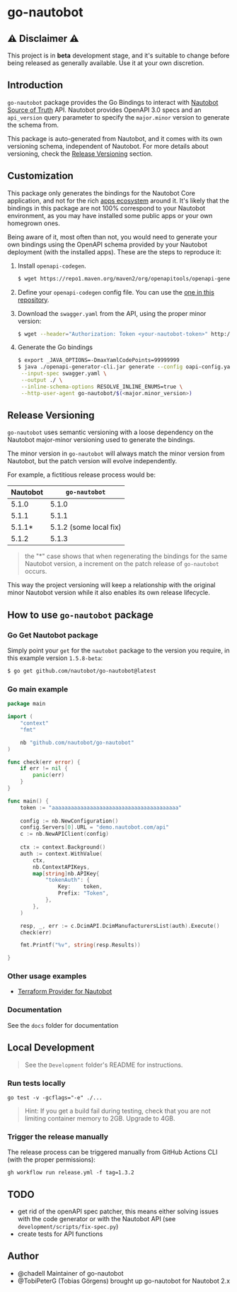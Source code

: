 # go-nautobot

## :warning: Disclaimer :warning:

This project is in **beta** development stage, and it's suitable to change before being released as generally available. Use it at your own discretion.

## Introduction

`go-nautobot` package provides the Go Bindings to interact with [Nautobot Source of Truth](https://nautobot.readthedocs.io/en/stable/) API. Nautobot provides OpenAPI 3.0 specs and an `api_version` query parameter to specify the `major.minor` version to generate the schema from.

This package is auto-generated from Nautobot, and it comes with its own versioning schema, independent of Nautobot. For more details about versioning, check the [Release Versioning](#release-versioning) section.

## Customization

This package only generates the bindings for the Nautobot Core application, and not for the rich [apps ecosystem](https://docs.nautobot.com/projects/core/en/stable/apps/) around it. It's likely that the bindings in this package are not 100% correspond to your Nautobot environment, as you may have installed some public apps or your own homegrown ones.

Being aware of it, most often than not, you would need to generate your own bindings using the OpenAPI schema provided by your Nautobot deployment (with the installed apps). These are the steps to reproduce it:

1. Install `openapi-codegen`.

   ```bash
   $ wget https://repo1.maven.org/maven2/org/openapitools/openapi-generator-cli/7.8.0/openapi-generator-cli-7.8.0.jar -O openapi-generator-cli.jar
   ```

2. Define your `openapi-codegen` config file. You can use the [one in this repository](development/oapi-config.yml).

3. Download the `swagger.yaml` from the API, using the proper minor version:

   ```bash
   $ wget --header="Authorization: Token <your-nautobot-token>" http://<your_nautobot>/api/swagger.yaml?api_version=<major.minor_version> -O swagger.yaml
   ```

4. Generate the Go bindings

   ```bash
   $ export _JAVA_OPTIONS=-DmaxYamlCodePoints=99999999
   $ java ./openapi-generator-cli.jar generate --config oapi-config.yaml \
    --input-spec swagger.yaml \
    --output ./ \
    --inline-schema-options RESOLVE_INLINE_ENUMS=true \
    --http-user-agent go-nautobot/$(<major.minor_version>)
   ```

## Release Versioning

`go-nautobot` uses semantic versioning with a loose dependency on the Nautobot major-minor versioning used to generate the bindings.

The minor version in `go-nautobot` will always match the minor version from Nautobot, but the patch version will evolve independently.

For example, a fictitious release process would be:

| Nautobot | `go-nautobot`          |
| -------- | ---------------------- |
| 5.1.0    | 5.1.0                  |
| 5.1.1    | 5.1.1                  |
| 5.1.1\*  | 5.1.2 (some local fix) |
| 5.1.2    | 5.1.3                  |

> the "\*" case shows that when regenerating the bindings for the same Nautobot version, a increment on the patch release of `go-nautobot` occurs.

This way the project versioning will keep a relationship with the original minor Nautobot version while it also enables its own release lifecycle.

## How to use `go-nautobot` package

### Go Get Nautobot package

Simply point your `get` for the `nautobot` package to the version you require, in this example version `1.5.8-beta`:

```bash
$ go get github.com/nautobot/go-nautobot@latest
```

### Go main example

```go
package main

import (
	"context"
	"fmt"

	nb "github.com/nautobot/go-nautobot"
)

func check(err error) {
	if err != nil {
		panic(err)
	}
}

func main() {
	token := "aaaaaaaaaaaaaaaaaaaaaaaaaaaaaaaaaaaaaaaa"
	
	config := nb.NewConfiguration()
	config.Servers[0].URL = "demo.nautobot.com/api"
	c := nb.NewAPIClient(config)
	
	ctx := context.Background()
	auth := context.WithValue(
		ctx,
		nb.ContextAPIKeys,
		map[string]nb.APIKey{
			"tokenAuth": {
				Key:    token,
				Prefix: "Token",
			},
		},
	)

	resp, _, err := c.DcimAPI.DcimManufacturersList(auth).Execute()
	check(err)

	fmt.Printf("%v", string(resp.Results))

}

```

### Other usage examples

- [Terraform Provider for Nautobot](https://github.com/nautobot/terraform-provider-nautobot/)

### Documentation
See the `docs` folder for documentation

## Local Development

> See the `Development` folder's README for instructions.

### Run tests locally

```
go test -v -gcflags="-e" ./...
```

> Hint: If you get a build fail during testing, check that you are not limiting container memory to 2GB. Upgrade to 4GB.

### Trigger the release manually

The release process can be triggered manually from GitHub Actions CLI (with the proper permissions):

```
gh workflow run release.yml -f tag=1.3.2
```

## TODO
- get rid of the openAPI spec patcher, this means either solving issues with the code generator or with the Nautobot API (see `development/scripts/fix-spec.py`)
- create tests for API functions

## Author
- @chadell Maintainer of go-nautobot
- @TobiPeterG (Tobias Görgens) brought up go-nautobot for Nautobot 2.x
